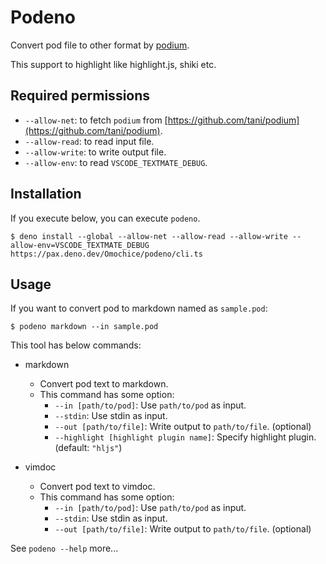 # Podeno

Convert pod file to other format by [podium](https://github.com/tani/podium).

This support to highlight like highlight.js, shiki etc.

## Required permissions

- `--allow-net`: to fetch `podium` from [https://github.com/tani/podium](https://github.com/tani/podium).
- `--allow-read`: to read input file.
- `--allow-write`: to write output file.
- `--allow-env`: to read `VSCODE_TEXTMATE_DEBUG`.

## Installation

If you execute below, you can execute `podeno`.

```shell
$ deno install --global --allow-net --allow-read --allow-write --allow-env=VSCODE_TEXTMATE_DEBUG https://pax.deno.dev/Omochice/podeno/cli.ts
```

## Usage

If you want to convert pod to markdown named as `sample.pod`:

```shell
$ podeno markdown --in sample.pod
```

This tool has below commands:

- markdown
    - Convert pod text to markdown.
    - This command has some option:
        - `--in [path/to/pod]`: Use `path/to/pod` as input.
        - `--stdin`: Use stdin as input.
        - `--out [path/to/file]`: Write output to `path/to/file`. (optional)
        - `--highlight [highlight plugin name]`: Specify highlight plugin. (default: `"hljs"`)
    

- vimdoc
    - Convert pod text to vimdoc.
    - This command has some option:
        - `--in [path/to/pod]`: Use `path/to/pod` as input.
        - `--stdin`: Use stdin as input.
        - `--out [path/to/file]`: Write output to `path/to/file`. (optional)
    


See `podeno --help` more...

